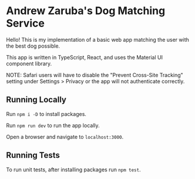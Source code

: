 # Andrew Zaruba's Dog Matching Service

Hello! This is my implementation of a basic web app matching the user with the best dog possible.

This app is written in TypeScript, React, and uses the Material UI component library.

NOTE: Safari users will have to disable the "Prevent Cross-Site Tracking" setting under Settings > Privacy or the app will not authenticate correctly.

## Running Locally

Run `npm i -D` to install packages.

Run `npm run dev` to run the app locally.

Open a browser and navigate to `localhost:3000`.

## Running Tests
To run unit tests, after installing packages run `npm test`.